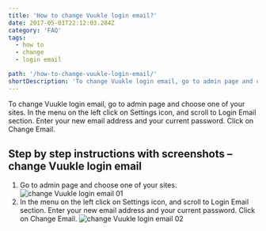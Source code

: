 ```yaml
---
title: 'How to change Vuukle login email?'
date: 2017-05-01T22:12:03.284Z
category: 'FAQ'
tags:
  - how to
  - change
  - login email

path: '/how-to-change-vuukle-login-email/'
shortDescription: 'To change Vuukle login email, go to admin page and choose one of your sites. In the menu on the left click on Settings icon, and scroll to Login Email section. '
---
```

To change Vuukle login email, go to admin page and choose one of your sites. In the menu on the left click on Settings icon, and scroll to Login Email section. Enter your new email address and your current password. Click on Change Email.

## Step by step instructions with screenshots – change Vuukle login email

1. Go to admin page and choose one of your sites.
   ![change Vuukle login email 01](/img/how-to-change-vuukle-login-email-img-1.png)
2. In the menu on the left click on Settings icon, and scroll to Login Email section. Enter your new email address and your current password. Click on Change Email.
   ![change Vuukle login email 02](/img/how-to-change-vuukle-login-email-img-2.png)
